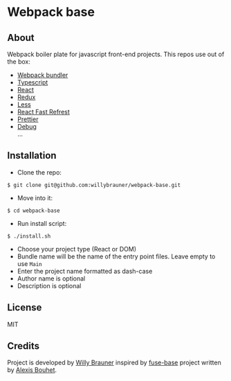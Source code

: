 # Webpack base

## About

Webpack boiler plate for javascript front-end projects. This repos use out of the box:

- [Webpack bundler](https://webpack.js.org/)
- [Typescript](https://www.typescriptlang.org/)
- [React](https://reactjs.org/)
- [Redux](https://redux.js.org/)
- [Less](http://lesscss.org/)
- [React Fast Refrest](https://github.com/pmmmwh/react-refresh-webpack-plugin)
- [Prettier](https://prettier.io/)
- [Debug](https://www.npmjs.com/package/debug)  
  ...

## Installation

- Clone the repo:

```shell script
$ git clone git@github.com:willybrauner/webpack-base.git
```

- Move into it:

```shell script
$ cd webpack-base
```

- Run install script:

```shell script
$ ./install.sh
```

- Choose your project type (React or DOM)
- Bundle name will be the name of the entry point files. Leave empty to use `Main`
- Enter the project name formatted as dash-case
- Author name is optional
- Description is optional

## License

MIT

## Credits

Project is developed by [Willy Brauner](https://willybrauner.com) inspired by
[fuse-base](https://github.com/solid-js/fuse-base) project written by [Alexis Bouhet](https://zouloux.com).
